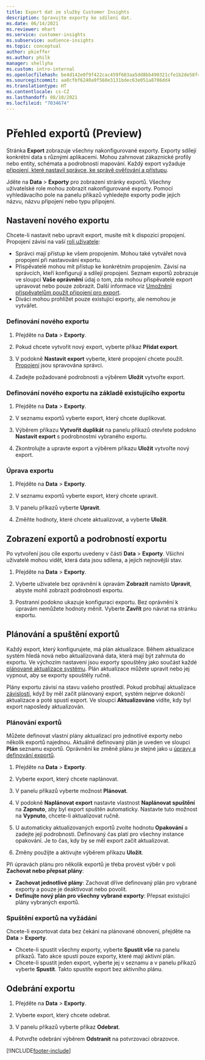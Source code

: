 ```yaml
---
title: Export dat ze služby Customer Insights
description: Spravujte exporty ke sdílení dat.
ms.date: 06/14/2021
ms.reviewer: mhart
ms.service: customer-insights
ms.subservice: audience-insights
ms.topic: conceptual
author: pkieffer
ms.author: philk
manager: shellyha
ms.custom: intro-internal
ms.openlocfilehash: be4d142e0f9f422cac459f603aa5dd8bb490321cfe1b2de58f4a128ae56f4ba3
ms.sourcegitcommit: aa0cfbf6240a9f560e3131bdec63e051a8786dd4
ms.translationtype: HT
ms.contentlocale: cs-CZ
ms.lasthandoff: 08/10/2021
ms.locfileid: "7034674"
---
```

# <a name="exports-preview-overview"></a>Přehled exportů (Preview)

Stránka **Export** zobrazuje všechny nakonfigurované exporty. Exporty sdílejí konkrétní data s různými aplikacemi. Mohou zahrnovat zákaznické profily nebo entity, schémata a podrobnosti mapování. Každý export vyžaduje [připojení, které nastavil správce, ke správě ověřování a přístupu](connections.md).

Jděte na **Data** > **Exporty** pro zobrazení stránky exportů. Všechny uživatelské role mohou zobrazit nakonfigurované exporty. Pomocí vyhledávacího pole na panelu příkazů vyhledejte exporty podle jejich názvu, názvu připojení nebo typu připojení.

## <a name="set-up-a-new-export"></a>Nastavení nového exportu

Chcete-li nastavit nebo upravit export, musíte mít k dispozici propojení. Propojení závisí na vaší [roli uživatele](permissions.md):
- Správci mají přístup ke všem propojením. Mohou také vytvářet nová propojení při nastavování exportu.
- Přispěvatelé mohou mít přístup ke konkrétním propojením. Závisí na správcích, kteří konfigurují a sdílejí propojení. Seznam exportů zobrazuje ve sloupci **Vaše oprávnění** údaj o tom, zda mohou přispěvatelé export upravovat nebo pouze zobrazit. Další informace viz [Umožnění přispěvatelům použít připojení pro export](connections.md#allow-contributors-to-use-a-connection-for-exports).
- Diváci mohou prohlížet pouze existující exporty, ale nemohou je vytvářet.

### <a name="define-a-new-export"></a>Definování nového exportu

1. Přejděte na **Data** > **Exporty**.

1. Pokud chcete vytvořit nový export, vyberte příkaz **Přidat export**.

1. V podokně **Nastavit export** vyberte, které propojení chcete použít. [Propojení](connections.md) jsou spravována správci. 

1. Zadejte požadované podrobnosti a výběrem **Uložit** vytvořte export.

### <a name="define-a-new-export-based-on-an-existing-export"></a>Definování nového exportu na základě existujícího exportu

1. Přejděte na **Data** > **Exporty**.

1. V seznamu exportů vyberte export, který chcete duplikovat.

1. Výběrem příkazu **Vytvořit duplikát** na panelu příkazů otevřete podokno **Nastavit export** s podrobnostmi vybraného exportu.

1. Zkontrolujte a upravte export a výběrem příkazu **Uložit** vytvořte nový export.

### <a name="edit-an-export"></a>Úprava exportu

1. Přejděte na **Data** > **Exporty**.

1. V seznamu exportů vyberte export, který chcete upravit.

1. V panelu příkazů vyberte **Upravit**.

1. Změňte hodnoty, které chcete aktualizovat, a vyberte **Uložit**.

## <a name="view-exports-and-export-details"></a>Zobrazení exportů a podrobností exportu

Po vytvoření jsou cíle exportu uvedeny v části **Data** > **Exporty**. Všichni uživatelé mohou vidět, která data jsou sdílena, a jejich nejnovější stav.

1. Přejděte na **Data** > **Exporty**.

1. Vyberte uživatele bez oprávnění k úpravám **Zobrazit** namísto **Upravit**, abyste mohli zobrazit podrobnosti exportu.

1. Postranní podokno ukazuje konfiguraci exportu. Bez oprávnění k úpravám nemůžete hodnoty měnit. Vyberte **Zavřít** pro návrat na stránku exportu.

## <a name="schedule-and-run-exports"></a>Plánování a spuštění exportů

Každý export, který konfigurujete, má plán aktualizace. Během aktualizace systém hledá nová nebo aktualizovaná data, která mají být zahrnuta do exportu. Ve výchozím nastavení jsou exporty spouštěny jako součást každé [plánované aktualizace systému](system.md#schedule-tab). Plán aktualizace můžete upravit nebo jej vypnout, aby se exporty spouštěly ručně.

Plány exportu závisí na stavu vašeho prostředí. Pokud probíhají aktualizace [závislostí](system.md#refresh-policies), když by měl začít plánovaný export, systém nejprve dokončí aktualizace a poté spustí export. Ve sloupci **Aktualizováno** vidíte, kdy byl export naposledy aktualizován.

### <a name="schedule-exports"></a>Plánování exportů

Můžete definovat vlastní plány aktualizací pro jednotlivé exporty nebo několik exportů najednou. Aktuálně definovaný plán je uveden ve sloupci **Plán** seznamu exportů. Oprávnění ke změně plánu je stejné jako u [úpravy a definování exportů](export-destinations.md#set-up-a-new-export). 

1. Přejděte na **Data** > **Exporty**.

1. Vyberte export, který chcete naplánovat.

1. V panelu příkazů vyberte možnost **Plánovat**.

1. V podokně **Naplánovat export** nastavte vlastnost **Naplánovat spuštění** na **Zapnuto**, aby byl export spuštěn automaticky. Nastavte tuto možnost na **Vypnuto**, chcete-li aktualizovat ručně.

1. U automaticky aktualizovaných exportů zvolte hodnotu **Opakování** a zadejte její podrobnosti. Definovaný čas platí pro všechny instance opakování. Je to čas, kdy by se měl export začít aktualizovat.

1. Změny použijte a aktivujte výběrem příkazu **Uložit**.

Při úpravách plánu pro několik exportů je třeba provést výběr v poli **Zachovat nebo přepsat plány**:
- **Zachovat jednotlivé plány**: Zachovat dříve definovaný plán pro vybrané exporty a pouze je deaktivovat nebo povolit.
- **Definujte nový plán pro všechny vybrané exporty**: Přepsat existující plány vybraných exportů.

### <a name="run-exports-on-demand"></a>Spuštění exportů na vyžádání

Chcete-li exportovat data bez čekání na plánované obnovení, přejděte na **Data** > **Exporty**.

- Chcete-li spustit všechny exporty, vyberte **Spustit vše** na panelu příkazů. Tato akce spustí pouze exporty, které mají aktivní plán.
- Chcete-li spustit jeden export, vyberte jej v seznamu a v panelu příkazů vyberte **Spustit**. Takto spustíte export bez aktivního plánu. 

## <a name="remove-an-export"></a>Odebrání exportu

1. Přejděte na **Data** > **Exporty**.

1. Vyberte export, který chcete odebrat.

1. V panelu příkazů vyberte příkaz **Odebrat**.

1. Potvrďte odebrání výběrem **Odstranit** na potvrzovací obrazovce.


[!INCLUDE[footer-include](../includes/footer-banner.md)]
